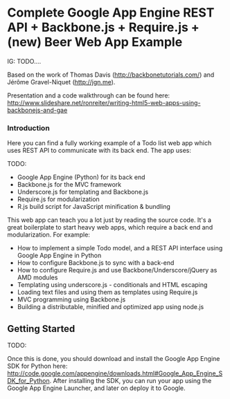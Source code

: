 Complete Google App Engine REST API + Backbone.js + Require.js + (new) Beer Web App Example
===========================================================================================


IG: TODO....


Based on the work of Thomas Davis (http://backbonetutorials.com/) and Jérôme Gravel-Niquet (http://jgn.me).

Presentation and a code walkthrough can be found here: http://www.slideshare.net/ronreiter/writing-html5-web-apps-using-backbonejs-and-gae

### Introduction

Here you can find a fully working example of a Todo list web app which uses REST API to communicate with its back end. The app uses:

TODO: 
* Google App Engine (Python) for its back end
* Backbone.js for the MVC framework
* Underscore.js for templating and Backbone.js
* Require.js for modularization
* R.js build script for JavaScript minification & bundling

This web app can teach you a lot just by reading the source code. It's a great boilerplate to start heavy web apps, which require a back end and modularization. For example:

* How to implement a simple Todo model, and a REST API interface using Google App Engine in Python
* How to configure Backbone.js to sync with a back-end
* How to configure Require.js and use Backbone/Underscore/jQuery as AMD modules
* Templating using underscore.js - conditionals and HTML escaping
* Loading text files and using them as templates using Require.js
* MVC programming using Backbone.js
* Building a distributable, minified and optimized app using node.js

Getting Started
---------------
TODO:

Once this is done, you should download and install the Google App Engine SDK for Python here: http://code.google.com/appengine/downloads.html#Google_App_Engine_SDK_for_Python. After installing the SDK, you can run your app using the Google App Engine Launcher, and later on deploy it to Google.


